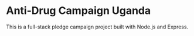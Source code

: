 # Anti-Drug Campaign Uganda
This is a full-stack pledge campaign project built with Node.js and Express.